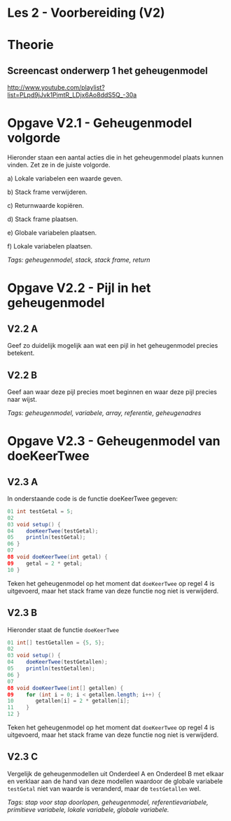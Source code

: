 Les 2 - Voorbereiding (V2)
===

# Theorie

## Screencast onderwerp 1 het geheugenmodel

<http://www.youtube.com/playlist?list=PLpd9jJvk1PjmtR_LDjx6Ao8ddS5Q_-30a>


# Opgave V2.1 - Geheugenmodel volgorde

Hieronder staan een aantal acties die in het geheugenmodel plaats kunnen vinden. Zet ze in de juiste volgorde.

a)  Lokale variabelen een waarde geven.

b)  Stack frame verwijderen.

c)  Returnwaarde kopiëren.

d)  Stack frame plaatsen.

e)  Globale variabelen plaatsen.

f)  Lokale variabelen plaatsen.

*Tags: geheugenmodel, stack, stack frame, return*


# Opgave V2.2 - Pijl in het geheugenmodel 

## V2.2 A

Geef zo duidelijk mogelijk aan wat een pijl in het geheugenmodel precies betekent.

## V2.2 B

Geef aan waar deze pijl precies moet beginnen en waar deze pijl precies naar wijst.

*Tags: geheugenmodel, variabele, array, referentie, geheugenadres*


# Opgave V2.3 - Geheugenmodel van doeKeerTwee

## V2.3 A

In onderstaande code is de functie doeKeerTwee gegeven:

```java
01 int testGetal = 5; 
02 
03 void setup() {
04    doeKeerTwee(testGetal); 
05    println(testGetal);
06 } 
07 
08 void doeKeerTwee(int getal) {
09    getal = 2 * getal; 
10 }
```

Teken het geheugenmodel op het moment dat `doeKeerTwee` op regel 4 is uitgevoerd, maar het stack frame van deze functie nog niet is verwijderd.

## V2.3 B

Hieronder staat de functie `doeKeerTwee`

```java
01 int[] testGetallen = {5, 5};
02
03 void setup() { 
04    doeKeerTwee(testGetallen);
05    println(testGetallen); 
06 }
07      
08 void doeKeerTwee(int[] getallen) {
09    for (int i = 0; i < getallen.length; i++) { 
10       getallen[i] = 2 * getallen[i]; 
11    } 
12 } 
```

Teken het geheugenmodel op het moment dat `doeKeerTwee` op regel 4 is uitgevoerd, maar het stack frame van deze functie nog niet is verwijderd.

## V2.3 C

Vergelijk de geheugenmodellen uit Onderdeel A en Onderdeel B met elkaar en verklaar aan de hand van deze modellen waardoor de globale variabele `testGetal` niet van waarde is veranderd, maar de `testGetallen` wel.

*Tags: stap voor stap doorlopen, geheugenmodel, referentievariabele, primitieve variabele, lokale variabele, globale variabele.*
